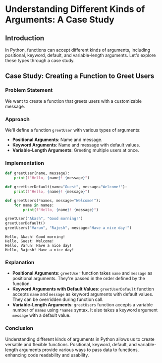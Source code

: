 <!-- EXERCISE 04
    4.(e) Understand different kinds of arguments through a case study.
 -->

# Understanding Different Kinds of Arguments: A Case Study

## Introduction

In Python, functions can accept different kinds of arguments, including positional, keyword, default, and variable-length arguments. Let's explore these types through a case study.

## Case Study: Creating a Function to Greet Users

### Problem Statement

We want to create a function that greets users with a customizable message.

### Approach

We'll define a function `greetUser` with various types of arguments:

- **Positional Arguments**: Name and message.
- **Keyword Arguments**: Name and message with default values.
- **Variable-Length Arguments**: Greeting multiple users at once.

### Implementation

```python
def greetUser(name, message):
    print(f"Hello, {name}! {message}")

def greetUserDefault(name="Guest", message="Welcome!"):
    print(f"Hello, {name}! {message}")

def greetUsers(*names, message="Welcome!"):
    for name in names:
        print(f"Hello, {name}! {message}")

greetUser("Akash", "Good morning!")  
greetUserDefault()  
greetUsers("Varun", "Rajesh", message="Have a nice day!")
```

```output
Hello, Akash! Good morning!
Hello, Guest! Welcome!
Hello, Varun! Have a nice day!
Hello, Rajesh! Have a nice day!
```

### Explanation

- **Positional Arguments**: `greetUser` function takes `name` and `message` as positional arguments. They're passed in the order defined by the function.
- **Keyword Arguments with Default Values**: `greetUserDefault` function accepts `name` and `message` as keyword arguments with default values. They can be overridden during function call.
- **Variable-Length Arguments**: `greetUsers` function accepts a variable number of `names` using `*names` syntax. It also takes a keyword argument `message` with a default value.

### Conclusion

Understanding different kinds of arguments in Python allows us to create versatile and flexible functions. Positional, keyword, default, and variable-length arguments provide various ways to pass data to functions, enhancing code readability and usability.
